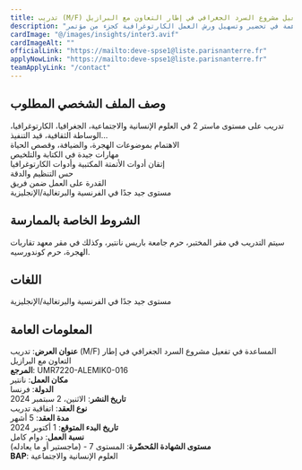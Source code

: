 ```yaml
---
title: تدريب (M/F) المساعدة في تفعيل مشروع السرد الجغرافي في إطار التعاون مع البرازيل
description: "المساهمة في تحضير وتسهيل ورش العمل الكارتوغرافية كجزء من مؤتمر SEMIREFUGACA II الفرنسي-البرازيلي في نهاية نوفمبر 2024، لتعزيز منصة السرد الجغرافي. كجزء من مؤتمر SEMIREFUGACA II الفرنسي-البرازيلي في نوفمبر 2024 ومشروع السرد الجغرافي، يُطلب متدرب لمهمة لمدة 5 أشهر ابتداءً من أكتوبر 2024. المهام تشمل المشاركة في تحضير ورش العمل الكارتوغرافية حول الهجرة وقصص الحياة، والمساعدة في تعزيز المحتوى ودمجه على منصة السرد الجغرافي."
cardImage: "@/images/insights/inter3.avif"
cardImageAlt: ""
officialLink: "https://mailto:deve-spse1@liste.parisnanterre.fr"
applyNowLink: "https://mailto:deve-spse1@liste.parisnanterre.fr"
teamApplyLink: "/contact"
---
```


## وصف الملف الشخصي المطلوب

تدريب على مستوى ماستر 2 في العلوم الإنسانية والاجتماعية، الجغرافيا، الكارتوغرافيا، الوساطة الثقافية، قيد التنفيذ...  
الاهتمام بموضوعات الهجرة، والضيافة، وقصص الحياة  
مهارات جيدة في الكتابة والتلخيص  
إتقان أدوات الأتمتة المكتبية وأدوات الكارتوغرافيا  
حس التنظيم والدقة  
القدرة على العمل ضمن فريق  
مستوى جيد جدًا في الفرنسية والبرتغالية/الإنجليزية

## الشروط الخاصة بالممارسة
سيتم التدريب في مقر المختبر، حرم جامعة باريس نانتير، وكذلك في مقر معهد تقاربات الهجرة، حرم كوندورسيه.

## اللغات
مستوى جيد جدًا في الفرنسية والبرتغالية/الإنجليزية

## المعلومات العامة

**عنوان العرض**: تدريب (M/F) المساعدة في تفعيل مشروع السرد الجغرافي في إطار التعاون مع البرازيل  
**المرجع**: UMR7220-ALEMIK0-016  
**مكان العمل**: نانتير  
**الدولة**: فرنسا  
**تاريخ النشر**: الاثنين، 2 سبتمبر 2024  
**نوع العقد**: اتفاقية تدريب  
**مدة العقد**: 5 أشهر  
**تاريخ البدء المتوقع**: 1 أكتوبر 2024  
**نسبة العمل**: دوام كامل  
**مستوى الشهادة المُحضّرة**: المستوى 7 - (ماجستير أو ما يعادله)  
**BAP**: العلوم الإنسانية والاجتماعية

